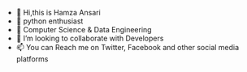 - 👋 Hi,this is Hamza Ansari
- 👀 python enthusiast
- 🌱 Computer Science & Data Engineering 
- 💞️ I’m looking to collaborate with Developers
- 📫 You can Reach me on Twitter, Facebook and other social media platforms

<!---
HumzaAnsari87/HumzaAnsari87 is a ✨ special ✨ repository because its `README.md` (this file) appears on your GitHub profile.
You can click the Preview link to take a look at your changes.
--->

